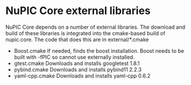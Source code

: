 NuPIC Core external libraries
=============================

NuPIC Core depends on a number of external libraries. The download and build of these libraries is 
integrated into the cmake-based build of nupic.core.  The code that does this are in external/*.cmake

- Boost.cmake   If needed, finds the boost installation. Boost needs to be built with -fPIC so cannot use externally installed.
- gtest.cmake   Downloads and installs googletest 1.8.1
- pybind.cmake  Downloads and installs pybind11 2.2.3
- yaml-cpp.cmake Downloads and installs yaml-cpp 0.6.2 


